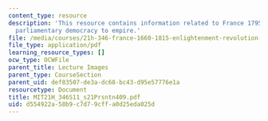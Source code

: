 ```yaml
---
content_type: resource
description: 'This resource contains information related to France 1795-1804: from
  parliamentary democracy to empire.'
file: /media/courses/21h-346-france-1660-1815-enlightenment-revolution-napoleon-spring-2011/d554922a58b9c7d79cffa0d25eda025d_MIT21H_346S11_s21Prsntn409.pdf
file_type: application/pdf
learning_resource_types: []
ocw_type: OCWFile
parent_title: Lecture Images
parent_type: CourseSection
parent_uid: def83507-de3a-dc68-bc43-d95e57776e1a
resourcetype: Document
title: MIT21H_346S11_s21Prsntn409.pdf
uid: d554922a-58b9-c7d7-9cff-a0d25eda025d
---
```

